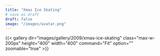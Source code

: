 ```yaml
---
title: "Xmas Ice Skating"
# save as draft
draft: false
image: "/images/avatar.png"
---
```


{{< gallery dir="images/gallery/2009/xmas-ice-skating" class="max-w-200px" height="400" width="400" command="Fit" option="" zoomable="true" >}}
